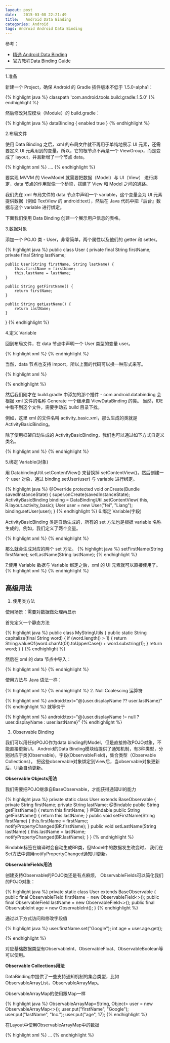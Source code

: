 ```yaml
---
layout: post
date:   2015-03-08 22:21:49
title:   Android Data Binding
categories: Android
tags: Android Android Data Binding
---
```



参考：

 - [精通 Android Data Binding][1]
 - [官方教程Data Binding Guide][2]

---

1.准备

新建一个 Project，确保 Android 的 Gradle 插件版本不低于 1.5.0-alpha1：

{% highlight java %}
classpath 'com.android.tools.build:gradle:1.5.0'
{% endhighlight %}

然后修改对应模块（Module）的 build.gradle：

{% highlight java %}
dataBinding {
    enabled true
}
{% endhighlight %}

2.布局文件

使用 Data Binding 之后，xml 的布局文件就不再用于单纯地展示 UI 元素，还需要定义 UI 元素用到的变量。所以，它的根节点不再是一个 ViewGroup，而是变成了 layout，并且新增了一个节点 data。

{% highlight xml %}
<layout xmlns:android="http://schemas.android.com/apk/res/android">
    <data>
    </data>
    <!--原先的根节点（Root Element）-->
    <LinearLayout>
    ....
    </LinearLayout>
</layout>
{% endhighlight %}

要实现 MVVM 的 ViewModel 就需要把数据（Model）与 UI（View） 进行绑定，data 节点的作用就像一个桥梁，搭建了 View 和 Model 之间的通路。

我们先在 xml 布局文件的 data 节点中声明一个 variable，这个变量会为 UI 元素提供数据（例如 TextView 的 android:text），然后在 Java 代码中把『后台』数据与这个 variable 进行绑定。

下面我们使用 Data Binding 创建一个展示用户信息的表格。

3.数据对象

添加一个 POJO 类 - User，非常简单，两个属性以及他们的 getter 和 setter。

{% highlight java %}
public class User {
    private final String firstName;
    private final String lastName;

    public User(String firstName, String lastName) {
        this.firstName = firstName;
        this.lastName = lastName;
    }

    public String getFirstName() {
        return firstName;
    }

    public String getLastName() {
        return lastName;
    }
}
{% endhighlight %}

4.定义 Variable

回到布局文件，在 data 节点中声明一个 User 类型的变量 user。

{% highlight xml %}
<data>
    <variable name="user" type="com.liangfeizc.databindingsamples.basic.User" />
</data>
{% endhighlight %}

当然，data 节点也支持 import，所以上面的代码可以换一种形式来写。

{% highlight xml %}
<data>
    <import type="com.liangfeizc.databindingsamples.basic.User" />
    <variable name="user" type="User" />
</data>

{% endhighlight %}

然后我们刚才在 build.gradle 中添加的那个插件 - com.android.databinding 会根据 xml 文件的名称 Generate 一个继承自 ViewDataBinding 的类。 当然，IDE 中看不到这个文件，需要手动去 build 目录下找。

例如，这里 xml 的文件名叫 activity_basic.xml，那么生成的类就是 ActivityBasicBinding。

除了使用框架自动生成的 ActivityBasicBinding，我们也可以通过如下方式自定义类名。

{% highlight xml %}
<data class="com.example.CustomBinding">
</data>
{% endhighlight %}

5.绑定 Variable(对象)

用 DatabindingUtil.setContentView() 来替换掉 setContentView()，然后创建一个 user 对象，通过 binding.setUser(user) 与 variable 进行绑定。

{% highlight java %}
@Override
protected void onCreate(Bundle savedInstanceState) {
    super.onCreate(savedInstanceState);
    ActivityBasicBinding binding = DataBindingUtil.setContentView(
            this, R.layout.activity_basic);
    User user = new User("fei", "Liang");
    binding.setUser(user);
}
{% endhighlight %}
6.绑定 Variable(字段)

ActivityBasicBinding 类是自动生成的，所有的 set 方法也是根据 variable 名称生成的。例如，我们定义了两个变量。

{% highlight xml %}
<data>
    <variable name="firstName" type="String" />
    <variable name="lastName" type="String" />
</data>
{% endhighlight %}

那么就会生成对应的两个 set 方法。
{% highlight java %}
setFirstName(String firstName);
setLastName(String lastName);
{% endhighlight %}

7.使用 Variable
数据与 Variable 绑定之后，xml 的 UI 元素就可以直接使用了。
{% highlight xml %}
<TextView
    android:layout_width="wrap_content"
    android:layout_height="wrap_content"
    android:text="@{user.lastName}" />
{% endhighlight %}

**高级用法**
---
1. 使用类方法

使用场景：需要对数据做处理再显示

首先定义一个静态方法

{% highlight java %}
public class MyStringUtils {
    public static String capitalize(final String word) {
        if (word.length() > 1) {
            return String.valueOf(word.charAt(0)).toUpperCase() + word.substring(1);
        }
        return word;
    }
}
{% endhighlight %}

然后在 xml 的 data 节点中导入：

{% highlight xml %}
<import type="com.liangfeizc.databindingsamples.utils.MyStringUtils" />
{% endhighlight %}

使用方法与 Java 语法一样：

{% highlight xml %}
<TextView
    android:layout_width="wrap_content"
    android:layout_height="wrap_content"
    android:text="@{MyStringUtils.capitalize(user.firstName)}" />
{% endhighlight %}
2. Null Coalescing 运算符

{% highlight xml %}
android:text="@{user.displayName ?? user.lastName}"
{% endhighlight %}
就等价于

{% highlight xml %}
android:text="@{user.displayName != null ? user.displayName : user.lastName}"
{% endhighlight %}

3. Observable Binding

我们可以用任何POJO作为data binding的Model，但是直接修改POJO对象，不能直接更新UI。
Android的Data Binding模块给提供了通知机制，有3种类型，分别对应于类(Observable)，字段(ObservableField)，集合类型（Observable Collections）。
把这些observable对象绑定到View后，当observable对象更新后，UI会自动更新。

**Observable Objects用法**

我们需要把POJO继承自BaseObservable，才能获得通知UI的能力

{% highlight java %}
private static class User extends BaseObservable {
   private String firstName;
   private String lastName;
   @Bindable
   public String getFirstName() {
       return this.firstName;
   }
   @Bindable
   public String getFirstName() {
       return this.lastName;
   }
   public void setFirstName(String firstName) {
       this.firstName = firstName;
       notifyPropertyChanged(BR.firstName);
   }
   public void setLastName(String lastName) {
       this.lastName = lastName;
       notifyPropertyChanged(BR.lastName);
   }
}
{% endhighlight %}

Bindable标签在编译时会自动生成BR类，但Model中的数据发生改变时，
我们在Set方法中调用notifyPropertyChanged通知UI更新。

**ObservableFields用法**

创建支持Observable的POJO类还是有点麻烦，
ObservableFields可以简化我们的POJO对象：

{% highlight java %}
private static class User extends BaseObservable {
   public final ObservableField<String> firstName =
       new ObservableField<>();
   public final ObservableField<String> lastName =
       new ObservableField<>();
   public final ObservableInt age = new ObservableInt();
}
{% endhighlight %}

通过以下方式访问和修改字段值

{% highlight java %}
user.firstName.set("Google");
int age = user.age.get();

{% endhighlight %}

对应基础数据类型有ObservableInt、ObservableFloat、ObservableBoolean等可以使用。

**Observable Collections用法**

DataBinding中提供了一些支持通知机制的集合类型，比如ObservableArrayList，ObservableArrayMap。

ObservableArrayMap的使用跟Map一样

{% highlight java %}
ObservableArrayMap<String, Object> user = new ObservableArrayMap<>();
user.put("firstName", "Google");
user.put("lastName", "Inc.");
user.put("age", 17);
{% endhighlight %}

在Layout中使用ObservableArrayMap中的数据

{% highlight xml %}
<data>
    <import type="android.databinding.ObservableMap"/>
    <variable name="user" type="ObservableMap<String, Object>"/>
</data>
…
<TextView
   android:text='@{user["lastName"]}'
   android:layout_width="wrap_content"
   android:layout_height="wrap_content"/>
<TextView
   android:text='@{String.valueOf(1 + (Integer)user["age"])}'
   android:layout_width="wrap_content"
   android:layout_height="wrap_content"/>
{% endhighlight %}

  [1]: https://github.com/LyndonChin/MasteringAndroidDataBinding#%E5%AE%9A%E4%B9%89-variable
  [2]: https://developer.android.com/intl/zh-cn/tools/data-binding/guide.html
  